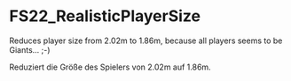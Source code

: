 # FS22_RealisticPlayerSize
Reduces player size from 2.02m to 1.86m, because all players seems to be Giants... ;-)

Reduziert die Größe des Spielers von 2.02m auf 1.86m.
